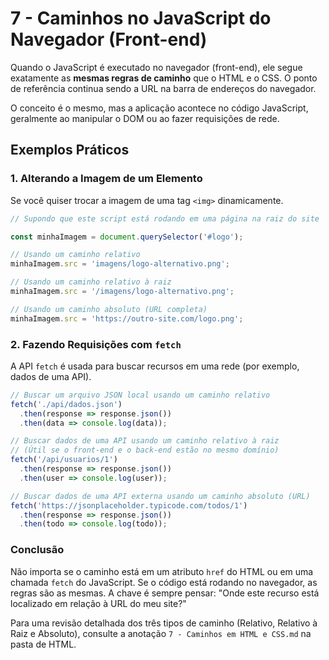 # 7 - Caminhos no JavaScript do Navegador (Front-end)

Quando o JavaScript é executado no navegador (front-end), ele segue exatamente as **mesmas regras de caminho** que o HTML e o CSS. O ponto de referência continua sendo a URL na barra de endereços do navegador.

O conceito é o mesmo, mas a aplicação acontece no código JavaScript, geralmente ao manipular o DOM ou ao fazer requisições de rede.

## Exemplos Práticos

### 1. Alterando a Imagem de um Elemento

Se você quiser trocar a imagem de uma tag `<img>` dinamicamente.

```javascript
// Supondo que este script está rodando em uma página na raiz do site

const minhaImagem = document.querySelector('#logo');

// Usando um caminho relativo
minhaImagem.src = 'imagens/logo-alternativo.png';

// Usando um caminho relativo à raiz
minhaImagem.src = '/imagens/logo-alternativo.png';

// Usando um caminho absoluto (URL completa)
minhaImagem.src = 'https://outro-site.com/logo.png';
```

### 2. Fazendo Requisições com `fetch`

A API `fetch` é usada para buscar recursos em uma rede (por exemplo, dados de uma API).

```javascript
// Buscar um arquivo JSON local usando um caminho relativo
fetch('./api/dados.json')
  .then(response => response.json())
  .then(data => console.log(data));

// Buscar dados de uma API usando um caminho relativo à raiz
// (Útil se o front-end e o back-end estão no mesmo domínio)
fetch('/api/usuarios/1')
  .then(response => response.json())
  .then(user => console.log(user));

// Buscar dados de uma API externa usando um caminho absoluto (URL)
fetch('https://jsonplaceholder.typicode.com/todos/1')
  .then(response => response.json())
  .then(todo => console.log(todo));
```

### Conclusão

Não importa se o caminho está em um atributo `href` do HTML ou em uma chamada `fetch` do JavaScript. Se o código está rodando no navegador, as regras são as mesmas. A chave é sempre pensar: "Onde este recurso está localizado em relação à URL do meu site?"

Para uma revisão detalhada dos três tipos de caminho (Relativo, Relativo à Raiz e Absoluto), consulte a anotação `7 - Caminhos em HTML e CSS.md` na pasta de HTML.
